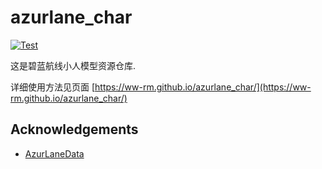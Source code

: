 # azurlane_char

[![Test](https://github.com/ww-rm/azurlane_char/actions/workflows/test.yaml/badge.svg)](https://github.com/ww-rm/azurlane_char/actions/workflows/test.yaml)

这是碧蓝航线小人模型资源仓库.

详细使用方法见页面 [https://ww-rm.github.io/azurlane_char/](https://ww-rm.github.io/azurlane_char/)

## Acknowledgements

- [AzurLaneData](https://github.com/AzurLaneTools/AzurLaneData)
